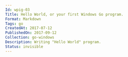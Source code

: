```yaml
---
Id: wpig-03
Title: Hello World, or your first Windows Go program.
Format: Markdown
Tags: go
CreatedAt: 2017-07-12
PublishedOn: 2017-09-12
Collection: go-windows
Description: Writing "Hello World" program.
Status: invisible
---
```

